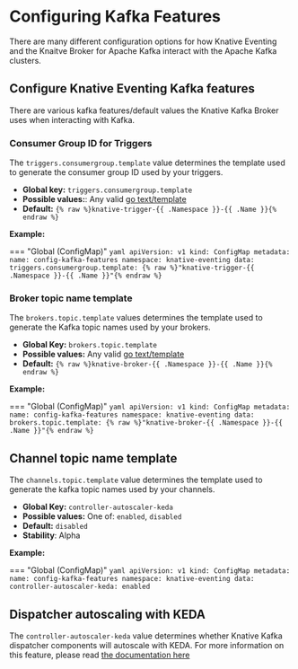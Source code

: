 # Configuring Kafka Features

There are many different configuration options for how Knative Eventing and the Knaitve Broker for Apache Kafka interact with the Apache Kafka clusters.

## Configure Knative Eventing Kafka features

There are various kafka features/default values the Knative Kafka Broker uses when interacting with Kafka.

### Consumer Group ID for Triggers

The `triggers.consumergroup.template` value determines the template used to generate the consumer group ID used by your triggers.

* **Global key:** `triggers.consumergroup.template`
* **Possible values:**: Any valid [go text/template](https://pkg.go.dev/text/template)
* **Default:** `{% raw %}knative-trigger-{{ .Namespace }}-{{ .Name }}{% endraw %}`

**Example:**

=== "Global (ConfigMap)"
    ```yaml
    apiVersion: v1
    kind: ConfigMap
    metadata:
      name: config-kafka-features
      namespace: knative-eventing
    data:
      triggers.consumergroup.template: {% raw %}"knative-trigger-{{ .Namespace }}-{{ .Name }}"{% endraw %}
    ```

### Broker topic name template

The `brokers.topic.template` values determines the template used to generate the Kafka topic names used by your brokers.

* **Global Key:** `brokers.topic.template`
* **Possible values:** Any valid [go text/template](https://pkg.go.dev/text/template)
* **Default:** `{% raw %}knative-broker-{{ .Namespace }}-{{ .Name }}{% endraw %}`

**Example:**

=== "Global (ConfigMap)"
    ```yaml
    apiVersion: v1
    kind: ConfigMap
    metadata:
      name: config-kafka-features
      namespace: knative-eventing
    data:
      brokers.topic.template: {% raw %}"knative-broker-{{ .Namespace }}-{{ .Name }}"{% endraw %}
    ```

## Channel topic name template

The `channels.topic.template` value determines the template used to generate the kafka topic names used by your channels.

* **Global Key:** `controller-autoscaler-keda`
* **Possible values:** One of: `enabled`, `disabled`
* **Default:** `disabled`
* **Stability**: Alpha

**Example:**

=== "Global (ConfigMap)"
    ```yaml
    apiVersion: v1
    kind: ConfigMap
    metadata:
      name: config-kafka-features
      namespace: knative-eventing
    data:
      controller-autoscaler-keda: enabled
    ```

## Dispatcher autoscaling with KEDA

The `controller-autoscaler-keda` value determines whether Knative Kafka dispatcher components will autoscale with KEDA.
For more information on this feature, please read [the documentation here](../../../configuration/keda-configuration.md)
